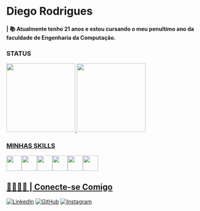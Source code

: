 #  Diego Rodrigues


#### | 📚 Atualmente tenho 21 anos e estou cursando o meu penultimo ano da faculdade de Engenharia da Computação. 

### STATUS

<div>
<a href="https://github.com/DEVSamuray">
<img height="180em" src="https://github-readme-stats.vercel.app/api/top-langs/?username=DEVSamuray&layout=compact&langs_count=7&theme=tokyonight"/>
<img height="180em" src="https://github-readme-stats.vercel.app/api?username=DEVSamuray&show_icons=true&theme=tokyonight&include_all_commits=true&count_private=true"/>
</div>



### MINHAS SKILLS

<img src="https://cdn.jsdelivr.net/gh/devicons/devicon/icons/html5/html5-plain.svg" width="40" height="40"/><img src="https://cdn.jsdelivr.net/gh/devicons/devicon/icons/css3/css3-plain.svg" width="40" height="40"/><img src="https://cdn.jsdelivr.net/gh/devicons/devicon/icons/javascript/javascript-plain.svg" width="40" height="40"/><img src="https://cdn.jsdelivr.net/gh/devicons/devicon/icons/bootstrap/bootstrap-original.svg" width="40" heigth="40"/><img src="https://cdn.jsdelivr.net/gh/devicons/devicon/icons/git/git-original.svg" width="40" height="40"/><img src="https://cdn.jsdelivr.net/gh/devicons/devicon/icons/github/github-original.svg" width="40" height="40"/>
          


## 🫱🏿‍🫲🏻 | Conecte-se Comigo

[![LinkedIn](https://img.shields.io/badge/LinkedIn-000?style=for-the-badge&logo=linkedin&logoColor=0E76A8)](https://www.linkedin.com/in/diego-carlos-1294b11b8/)
[![GitHub](https://img.shields.io/badge/GitHub-000?style=for-the-badge&logo=github&logoColor=fff)](https://github.com/DEVSamuray/)
[![Instagram](https://img.shields.io/badge/Instagram-000?style=for-the-badge&logo=instagram)](https://www.instagram.com/safe_drum/)
